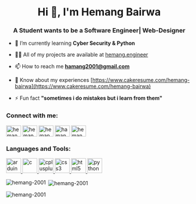 <h1 align="center">Hi 👋, I'm Hemang Bairwa</h1>
<h3 align="center">A Student wants to be a Software Engineer| Web-Designer</h3>

- 🌱 I’m currently learning **Cyber Security & Python**

- 👨‍💻 All of my projects are available at [hemang.engineer](hemang.engineer)

- 📫 How to reach me **hamang2001@gmail.com**

- 📄 Know about my experiences [https://www.cakeresume.com/hemang-bairwa](https://www.cakeresume.com/hemang-bairwa)

- ⚡ Fun fact **"sometimes i do mistakes but i learn from them"**


<h3 align="left">Connect with me:</h3>
<p align="left">
<a href="https://dev.to/hemang2001" target="blank"><img align="center" src="https://cdn.jsdelivr.net/npm/simple-icons@3.0.1/icons/dev-dot-to.svg" alt="hemang2001" height="30" width="40" /></a>
<a href="https://twitter.com/hemangbairwa" target="blank"><img align="center" src="https://cdn.jsdelivr.net/npm/simple-icons@3.0.1/icons/twitter.svg" alt="hemangbairwa" height="30" width="40" /></a>
<a href="https://kaggle.com/hemangbairwa" target="blank"><img align="center" src="https://cdn.jsdelivr.net/npm/simple-icons@3.0.1/icons/kaggle.svg" alt="hemangbairwa" height="30" width="40" /></a>
<a href="https://fb.com/hamang2001" target="blank"><img align="center" src="https://cdn.jsdelivr.net/npm/simple-icons@3.0.1/icons/facebook.svg" alt="hamang2001" height="30" width="40" /></a>
<a href="https://instagram.com/hemang_bairwa" target="blank"><img align="center" src="https://cdn.jsdelivr.net/npm/simple-icons@3.0.1/icons/instagram.svg" alt="hemang_bairwa" height="30" width="40" /></a>
</p>

<h3 align="left">Languages and Tools:</h3>
<p align="left"> <a href="https://www.arduino.cc/" target="_blank"> <img src="https://cdn.worldvectorlogo.com/logos/arduino-1.svg" alt="arduino" width="40" height="40"/> </a> <a href="https://www.cprogramming.com/" target="_blank"> <img src="https://devicons.github.io/devicon/devicon.git/icons/c/c-original.svg" alt="c" width="40" height="40"/> </a> <a href="https://www.w3schools.com/cpp/" target="_blank"> <img src="https://devicons.github.io/devicon/devicon.git/icons/cplusplus/cplusplus-original.svg" alt="cplusplus" width="40" height="40"/> </a> <a href="https://www.w3schools.com/css/" target="_blank"> <img src="https://devicons.github.io/devicon/devicon.git/icons/css3/css3-original-wordmark.svg" alt="css3" width="40" height="40"/> </a> <a href="https://www.w3.org/html/" target="_blank"> <img src="https://devicons.github.io/devicon/devicon.git/icons/html5/html5-original-wordmark.svg" alt="html5" width="40" height="40"/> </a> <a href="https://www.python.org" target="_blank"> <img src="https://devicons.github.io/devicon/devicon.git/icons/python/python-original.svg" alt="python" width="40" height="40"/> </a> </p>

<p><img align="left" src="https://github-readme-stats.vercel.app/api/top-langs?username=hemang-2001&show_icons=true&theme=tokyonight&locale=en&layout=compact" alt="hemang-2001" /></p>

<p>&nbsp;<img align="center" src="https://github-readme-stats.vercel.app/api?username=hemang-2001&show_icons=true&theme=tokyonight&locale=en" alt="hemang-2001" /></p>

<p><img align="center" src="https://github-readme-streak-stats.herokuapp.com/?user=hemang-2001&theme=dark" alt="hemang-2001" /></p>
